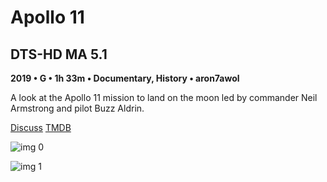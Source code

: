 # Apollo 11

## DTS-HD MA 5.1

**2019 • G • 1h 33m • Documentary, History • aron7awol**

A look at the Apollo 11 mission to land on the moon led by commander Neil Armstrong and pilot Buzz Aldrin.

[Discuss](https://www.avsforum.com/threads/bass-eq-for-filtered-movies.2995212/post-58207082)  [TMDB](549559)

![img 0](https://i.imgur.com/2rKyNZu.jpg)

![img 1](https://i.imgur.com/eYwwRJl.png)

